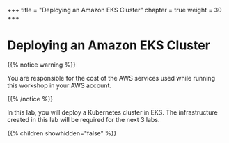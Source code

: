 +++
title = "Deploying an Amazon EKS Cluster"
chapter = true
weight = 30
+++

# Deploying an Amazon EKS Cluster

{{% notice warning %}}<p> You are responsible for the cost of the AWS services used while running this workshop in your AWS account.</p> {{% /notice %}}

In this lab, you will deploy a Kubernetes cluster in EKS. The infrastructure created in this lab will be required for the next 3 labs.

{{% children showhidden="false" %}}
